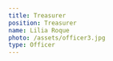 ```yaml
---
title: Treasurer
position: Treasurer
name: Lilia Roque
photo: /assets/officer3.jpg
type: Officer
---
```


